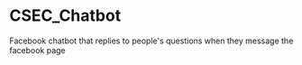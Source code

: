 # CSEC_Chatbot
Facebook chatbot that replies to people's questions when they message the facebook page
